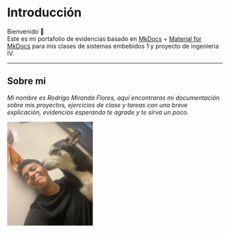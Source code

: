# Introducción

Bienvenido 👋  
Este es mi portafolio de evidencias basado en [MkDocs](https://www.mkdocs.org/) + [Material for MkDocs](https://squidfunk.github.io/mkdocs-material/) para mis clases de sistemas embebidos 1 y proyecto de ingenieria IV.

---

## Sobre mi

_Mi nombre es Rodrigo Miranda Flores, aquí encontraras mi documentación sobre mis proyectos, ejercicios de clase y tareas con una breve explicación, evidencias esperando te agrade y te sirva un poco._

<img src="../recursos/imgs/Yo.jpg" alt="Soy ese" width="200">